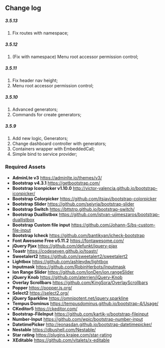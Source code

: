 ## Change log

##### 3.5.13
1. Fix routes with namespace;

##### 3.5.12
1. (Fix with namespace) Menu root accessor permission control;

##### 3.5.11
1. Fix header nav height;
1. Menu root accessor permission control;

##### 3.5.10
1. Advanced generators;
1. Commands for create generators;

##### 3.5.9
1. Add new logic, Generators;
1. Change dashboard controller with generators;
1. Containers wrapper with EmbeddedCall;
1. Simple bind to service provider;

### Required Assets
* **AdminLte v3** https://adminlte.io/themes/v3/
* **Bootstrap v4.3.1** https://getbootstrap.com/
* **Bootstrap Iconpicker v1.10.0** http://victor-valencia.github.io/bootstrap-iconpicker/
* **Bootstrap Colorpicker** https://github.com/itsjavi/bootstrap-colorpicker
* **Bootstrap Slider** https://github.com/seiyria/bootstrap-slider
* **Bootstrap Switch** https://bttstrp.github.io/bootstrap-switch/
* **Bootstrap Duallistbox** https://github.com/istvan-ujjmeszaros/bootstrap-duallistbox
* **Bootstrap Custom file input** https://github.com/Johann-S/bs-custom-file-input
* **Bootstrap Icheck** https://github.com/bantikyan/icheck-bootstrap
* **Font Awesome Free v5.11.2** https://fontawesome.com/
* **jQuery Pjax** https://github.com/defunkt/jquery-pjax
* **Toastr** https://codeseven.github.io/toastr/
* **Sweetalert2** https://github.com/sweetalert2/sweetalert2
* **Lightbox** https://github.com/ashleydw/lightbox
* **Inputmask** https://github.com/RobinHerbots/Inputmask
* **Ion Range Slider** https://github.com/IonDen/ion.rangeSlider
* **jQuery Knob** https://github.com/aterrien/jQuery-Knob
* **Overlay Scrollbars** https://github.com/KingSora/OverlayScrollbars
* **Popper** https://popper.js.org/
* **Select2** https://select2.org/
* **jQuery Sparkline** https://omnipotent.net/jquery.sparkline
* **Tempus Dominus** https://tempusdominus.github.io/bootstrap-4/Usage/
* **CKeditor5** https://ckeditor.com/
* **Bootstrap-FileInput** https://github.com/kartik-v/bootstrap-fileinput
* **Number-Input** https://github.com/wpic/bootstrap-number-input
* **DatetimePicker** http://eonasdan.github.io/bootstrap-datetimepicker/
* **Nestable** https://dbushell.com/Nestable/
* **Star rating** https://plugins.krajee.com/star-rating
* **XEditable** https://github.com/vitalets/x-editable